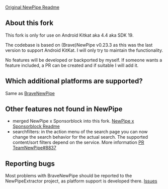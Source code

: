 [Original NewPipe Readme](http://github.com/TeamNewPipe/NewPipe/#readme)

## About this fork
This fork is only for use on Android Kitkat aka 4.4 aka SDK 19.

The codebase is based on (Brave)NewPipe v0.23.3 as this was the last
version to support Android KitKat. I will only try to maintain the
functionality.

No features will be developed or backported by myself. If someone wants a
feature included, a PR can be created and if suitable I will add it.

## Which additional platforms are supported?
Same as [BraveNewPipe](../../../../NewPipe)

## Other features not found in NewPipe
- merged NewPipe x Sponsorblock into this fork. [NewPipe x Sponsorblock Readme](../README.md)
- searchfilters: in the action menu of the search page you can now change
  the search behavior for the actual search. The supported content/sort
  filters depend on the service. More information [PR TeamNewPipe#8837](https://github.com/TeamNewPipe/NewPipe/pull/8837)

## Reporting bugs
Most problems with BraveNewPipe should be reported to the NewPipeExtractor
project, as platform support is developed there.
[Issues](../../../../NewPipeExtractor/issues)
